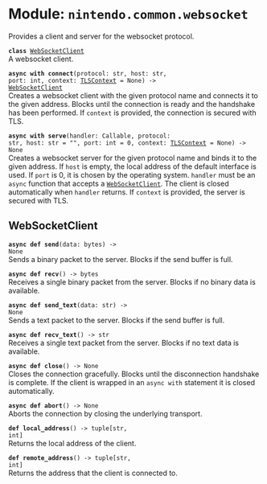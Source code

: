
# Module: <code>nintendo.common.websocket</code>

Provides a client and server for the websocket protocol.

<code>**class** [WebSocketClient](#websocketclient)</code><br>
<span class="docs">A websocket client.</span>

<code>**async with connect**(protocol: str, host: str, port: int, context: [TLSContext](#tlscontext) = None) -> [WebSocketClient](#websocketclient)</code><br>
<span class="docs">Creates a websocket client with the given protocol name and connects it to the given address. Blocks until the connection is ready and the handshake has been performed. If `context` is provided, the connection is secured with TLS.</span>

<code>**async with serve**(handler: Callable, protocol: str, host: str = "", port: int = 0, context: [TLSContext](../tls#tlscontext) = None) -> None</code><br>
<span class="docs">Creates a websocket server for the given protocol name and binds it to the given address. If `host` is empty, the local address of the default interface is used. If `port` is 0, it is chosen by the operating system. `handler` must be an `async` function that accepts a [`WebSocketClient`](#websocketclient). The client is closed automatically when `handler` returns. If `context` is provided, the server is secured with TLS.</span>

## WebSocketClient
<code>**async def send**(data: bytes) -> None</code><br>
<span class="docs">Sends a binary packet to the server. Blocks if the send buffer is full.</span>

<code>**async def recv**() -> bytes</code><br>
<span class="docs">Receives a single binary packet from the server. Blocks if no binary data is available.</span>

<code>**async def send_text**(data: str) -> None</code><br>
<span class="docs">Sends a text packet to the server. Blocks if the send buffer is full.</span>

<code>**async def recv_text**() -> str</code><br>
<span class="docs">Receives a single text packet from the server. Blocks if no text data is available.</span>

<code>**async def close**() -> None</code><br>
<span class="docs">Closes the connection gracefully. Blocks until the disconnection handshake is complete. If the client is wrapped in an `async with` statement it is closed automatically.</span>

<code>**async def abort**() -> None</code><br>
<span class="docs">Aborts the connection by closing the underlying 
transport.</span>

<code>**def local_address**() -> tuple[str, int]</code><br>
<span class="docs">Returns the local address of the client.</span>

<code>**def remote_address**() -> tuple[str, int]</code><br>
<span class="docs">Returns the address that the client is connected to.</span>
